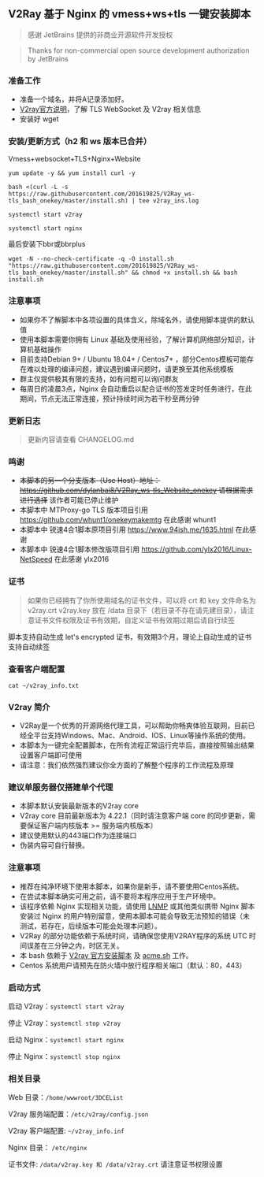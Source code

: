 ## V2Ray 基于 Nginx 的 vmess+ws+tls 一键安装脚本

> 感谢 JetBrains 提供的非商业开源软件开发授权

> Thanks for non-commercial open source development authorization by JetBrains

### 准备工作
* 准备一个域名，并将A记录添加好。
* [V2ray官方说明](https://www.v2ray.com/)，了解 TLS WebSocket 及 V2ray 相关信息
* 安装好 wget

### 安装/更新方式（h2 和 ws 版本已合并）
Vmess+websocket+TLS+Nginx+Website
```
yum update -y && yum install curl -y
```
```
bash <(curl -L -s https://raw.githubusercontent.com/201619825/V2Ray_ws-tls_bash_onekey/master/install.sh) | tee v2ray_ins.log
```
```
systemctl start v2ray
```
```
systemctl start nginx
```
最后安装下bbr或bbrplus
```
wget -N --no-check-certificate -q -O install.sh "https://raw.githubusercontent.com/201619825/V2Ray_ws-tls_bash_onekey/master/install.sh" && chmod +x install.sh && bash install.sh
```

### 注意事项
* 如果你不了解脚本中各项设置的具体含义，除域名外，请使用脚本提供的默认值
* 使用本脚本需要你拥有 Linux 基础及使用经验，了解计算机网络部分知识，计算机基础操作
* 目前支持Debian 9+ / Ubuntu 18.04+ / Centos7+ ，部分Centos模板可能存在难以处理的编译问题，建议遇到编译问题时，请更换至其他系统模板
* 群主仅提供极其有限的支持，如有问题可以询问群友
* 每周日的凌晨3点，Nginx 会自动重启以配合证书的签发定时任务进行，在此期间，节点无法正常连接，预计持续时间为若干秒至两分钟

### 更新日志
> 更新内容请查看 CHANGELOG.md

### 鸣谢
* ~~本脚本的另一个分支版本（Use Host）地址： https://github.com/dylanbai8/V2Ray_ws-tls_Website_onekey 请根据需求进行选择~~ 该作者可能已停止维护
* 本脚本中 MTProxy-go TLS 版本项目引用 https://github.com/whunt1/onekeymakemtg 在此感谢 whunt1
* 本脚本中 锐速4合1脚本原项目引用 https://www.94ish.me/1635.html 在此感谢
* 本脚本中 锐速4合1脚本修改版项目引用 https://github.com/ylx2016/Linux-NetSpeed 在此感谢 ylx2016

### 证书
> 如果你已经拥有了你所使用域名的证书文件，可以将 crt 和 key 文件命名为 v2ray.crt v2ray.key 放在 /data 目录下（若目录不存在请先建目录），请注意证书文件权限及证书有效期，自定义证书有效期过期后请自行续签

脚本支持自动生成 let's encrypted 证书，有效期3个月，理论上自动生成的证书支持自动续签

### 查看客户端配置
`cat ~/v2ray_info.txt`

### V2ray 简介

* V2Ray是一个优秀的开源网络代理工具，可以帮助你畅爽体验互联网，目前已经全平台支持Windows、Mac、Android、IOS、Linux等操作系统的使用。
* 本脚本为一键完全配置脚本，在所有流程正常运行完毕后，直接按照输出结果设置客户端即可使用
* 请注意：我们依然强烈建议你全方面的了解整个程序的工作流程及原理

### 建议单服务器仅搭建单个代理
* 本脚本默认安装最新版本的V2ray core
* V2ray core 目前最新版本为 4.22.1（同时请注意客户端 core 的同步更新，需要保证客户端内核版本 >= 服务端内核版本）
* 建议使用默认的443端口作为连接端口
* 伪装内容可自行替换。

### 注意事项
* 推荐在纯净环境下使用本脚本，如果你是新手，请不要使用Centos系统。
* 在尝试本脚本确实可用之前，请不要将本程序应用于生产环境中。
* 该程序依赖 Nginx 实现相关功能，请使用 [LNMP](https://lnmp.org) 或其他类似携带 Nginx 脚本安装过 Nginx 的用户特别留意，使用本脚本可能会导致无法预知的错误（未测试，若存在，后续版本可能会处理本问题）。
* V2Ray 的部分功能依赖于系统时间，请确保您使用V2RAY程序的系统 UTC 时间误差在三分钟之内，时区无关。
* 本 bash 依赖于 [V2ray 官方安装脚本](https://install.direct/go.sh) 及 [acme.sh](https://github.com/Neilpang/acme.sh) 工作。
* Centos 系统用户请预先在防火墙中放行程序相关端口（默认：80，443）


### 启动方式

启动 V2ray：`systemctl start v2ray`

停止 V2ray：`systemctl stop v2ray`

启动 Nginx：`systemctl start nginx`

停止 Nginx：`systemctl stop nginx`

### 相关目录

Web 目录：`/home/wwwroot/3DCEList`

V2ray 服务端配置：`/etc/v2ray/config.json`

V2ray 客户端配置: `~/v2ray_info.inf`

Nginx 目录： `/etc/nginx`

证书文件: `/data/v2ray.key 和 /data/v2ray.crt` 请注意证书权限设置



